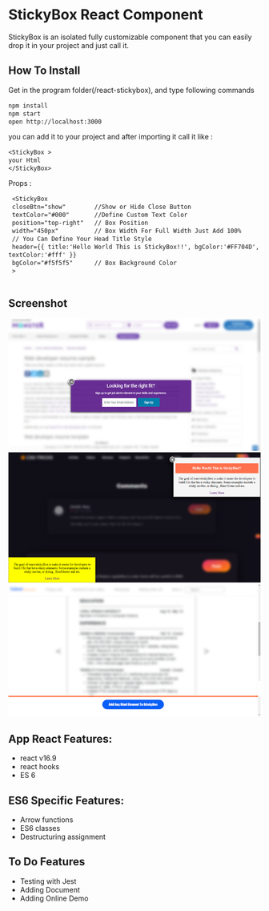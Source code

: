 
# StickyBox React Component 
StickyBox is an isolated fully customizable component that you can easily drop it in your project and just call it.

## How To Install
Get in the program folder(/react-stickybox), and type following commands

```
npm install
npm start
open http://localhost:3000
```
you can add it to your project and after importing it call it like :

```
<StickyBox >
your Html
</StickyBox>
```

Props :

```
 <StickyBox 
 closeBtn="show"        //Show or Hide Close Button
 textColor="#000"       //Define Custom Text Color
 position="top-right"   // Box Position 
 width="450px"          // Box Width For Full Width Just Add 100%
 // You Can Define Your Head Title Style
 header={{ title:'Hello World This is StickyBox!!', bgColor:'#FF704D', textColor:'#fff' }} 
 bgColor="#f5f5f5"      // Box Background Color
 >
 
```

## Screenshot

![screenshot](https://github.com/mehrdad-safari/react-stickybox/blob/master/public/screenshot3.png)
![screenshot](https://github.com/mehrdad-safari/react-stickybox/blob/master/public/screenshot1.png)
![screenshot](https://github.com/mehrdad-safari/react-stickybox/blob/master/public/screenshot2.png)


## App React Features:
* react v16.9
* react hooks
* ES 6


## ES6 Specific Features:

* Arrow functions
* ES6 classes
* Destructuring assignment
 

##  To Do Features
* Testing with Jest
* Adding Document 
* Adding Online Demo



